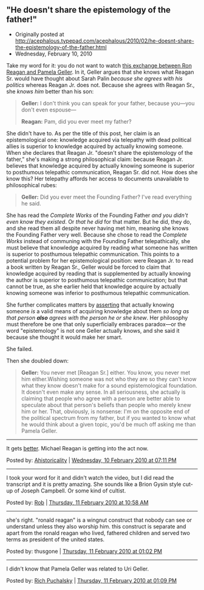 ## "He doesn't share the epistemology of the father!"

 * Originally posted at http://acephalous.typepad.com/acephalous/2010/02/he-doesnt-share-the-epistemology-of-the-father.html
 * Wednesday, February 10, 2010

Take my word for it: you do not want to watch [this exchange between Ron Reagan and Pamela Geller](http://crooksandliars.com/david-neiwert/pam-geller-tries-tell-ron-reagan-jr). In it, Geller argues that she knows what Reagan Sr. would have thought about Sarah Palin _because she agrees with his politics_ whereas Reagan Jr. does not. Because she agrees with Reagan Sr., she _knows him_ better than his son:

> **Geller:** I don't think you can speak for your father, because you—you don't even espouse—
> 
> **Reagan:** Pam, did you ever meet my father?

She didn't have to. As per the title of this post, her claim is an epistemological one: knowledge acquired via telepathy with dead political allies is superior to knowledge acquired by actually knowing someone. When she declares that Reagan Jr. "doesn't share the epistemology of the father," she's making a strong philosophical claim: because Reagan Jr. believes that knowledge acquired by actually knowing someone is superior to posthumous telepathic communication, Reagan Sr.  did not. How does she know this? Her telepathy affords her access to
documents unavailable to philosophical rubes:  

> **Geller:** Did you ever meet the Founding Father? I've read everything he said.

She has read the _Complete Works_ of the Founding Father _and you didn't even know they existed_. Or _that he did_ for that matter. But he did, they do, and she read them all despite never having met him, meaning she knows the Founding Father very well.  Because she chose to read the _Complete Works_ instead of communing with the Founding Father telepathically, she must believe that knowledge acquired by reading what someone has written is superior to posthumous telepathic communication. This points to a potential problem for her epistemological position: were Reagan Jr. to read a book written by Reagan Sr., Geller would be forced to claim that knowledge acquired by reading that is supplemented by actually knowing the author is superior to posthumous telepathic communication; but that cannot be true, as she earlier held that knowledge acquire by actually knowing someone was inferior to posthumous telepathic communication.

She further complicates matters by [asserting](http://atlasshrugs2000.typepad.com/atlas\_shrugs/2010/02/cain-and-abel-reagan.html) that actually knowing someone _is_ a valid means of acquiring knowledge about them _so long as that person **also** agrees with the person he or she knew_.  Her philosophy must therefore be one that only superficially embraces paradox—or the word "epistemology" is not one Geller actually knows, and she said it because she thought it would make her smart.

She failed.

Then she doubled down:

> **Geller:** You never met [Reagan Sr.] either. You know, you never met him either.Wishing someone was not who they are so they can't know what they know doesn't make for a sound epistemological foundation. It doesn't even make any sense. In all seriousness, she actually is claiming that people who agree with a person are better able to speculate about that person's beliefs than people who merely knew him or her. That, obviously, is nonsense: I'm on the opposite end of the political spectrum from my father, but if you wanted to know what he would think about a given topic, you'd be much off asking me than Pamela Geller.
		
* * *

It gets [better](http://hnn.us/roundup/entries/123189.html). Michael Reagan is getting into the act now.

Posted by: [Ahistoricality](http://ahistoricality.blogspot.com) | [Wednesday, 10 February 2010 at 07:11 PM](http://acephalous.typepad.com/acephalous/2010/02/he-doesnt-share-the-epistemology-of-the-father.html?cid=6a00d8341c2df453ef0128778c9256970c#comment-6a00d8341c2df453ef0128778c9256970c)

* * *

I took your word for it and didn't watch the video, but I did read the transcript and it is pretty amazing. She sounds like a Brion Gysin style cut-up of Joseph Campbell. Or some kind of cultist.

Posted by: [Rob](http://burnhot.blogspot.com/) | [Thursday, 11 February 2010 at 10:58 AM](http://acephalous.typepad.com/acephalous/2010/02/he-doesnt-share-the-epistemology-of-the-father.html?cid=6a00d8341c2df453ef012877903a79970c#comment-6a00d8341c2df453ef012877903a79970c)

* * *

she's right. "ronald reagan" is a wingnut construct that nobody can see or understand unless they also worship him.  this construct is separate and apart from the ronald reagan who lived, fathered children and served two terms as president of the united states.

Posted by: thusgone | [Thursday, 11 February 2010 at 01:02 PM](http://acephalous.typepad.com/acephalous/2010/02/he-doesnt-share-the-epistemology-of-the-father.html?cid=6a00d8341c2df453ef01287790d0fe970c#comment-6a00d8341c2df453ef01287790d0fe970c)

* * *

I didn't know that Pamela Geller was related to Uri Geller.

Posted by: [Rich Puchalsky](http://rpuchalsky.blogspot.com) | [Thursday, 11 February 2010 at 01:09 PM](http://acephalous.typepad.com/acephalous/2010/02/he-doesnt-share-the-epistemology-of-the-father.html?cid=6a00d8341c2df453ef0120a88e34d0970b#comment-6a00d8341c2df453ef0120a88e34d0970b)

